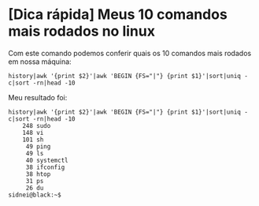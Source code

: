 # [Dica rápida] Meus 10 comandos mais rodados no linux

Com este comando podemos conferir quais os 10 comandos mais rodados em nossa máquina:

```shell
history|awk '{print $2}'|awk 'BEGIN {FS="|"} {print $1}'|sort|uniq -c|sort -rn|head -10
```

Meu resultado foi:

```shell
history|awk '{print $2}'|awk 'BEGIN {FS="|"} {print $1}'|sort|uniq -c|sort -rn|head -10
    248 sudo
    148 vi
    101 sh
     49 ping
     49 ls
     40 systemctl
     38 ifconfig
     38 htop
     31 ps
     26 du
sidnei@black:~$
```
